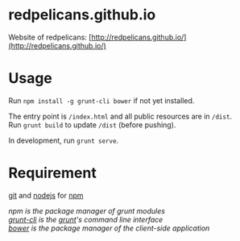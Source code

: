 redpelicans.github.io
=====================

Website of redpelicans: [http://redpelicans.github.io/](http://redpelicans.github.io/)

Usage
===

Run `npm install -g grunt-cli bower` if not yet installed.

The entry point is `/index.html` and all public resources are in `/dist`.  
Run `grunt build` to update `/dist` (before pushing).

In development, run `grunt serve`.

Requirement
===
[git](http://git-scm.com/) and [nodejs](http://nodejs.org/) for [npm](https://www.npmjs.org/)

_npm is the package manager of grunt modules_  
_[grunt-cli](https://github.com/gruntjs/grunt-cli) is the [grunt](http://gruntjs.com/)'s command line interface_  
_[bower](http://bower.io/) is the package manager of the client-side application_
